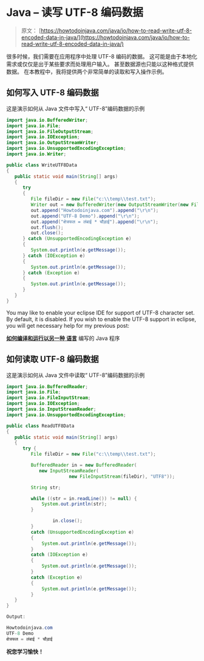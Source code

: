# Java – 读写 UTF-8 编码数据

> 原文： [https://howtodoinjava.com/java/io/how-to-read-write-utf-8-encoded-data-in-java/](https://howtodoinjava.com/java/io/how-to-read-write-utf-8-encoded-data-in-java/)

很多时候，我们需要在应用程序中处理 UTF-8 编码的数据。 这可能是由于本地化需求或仅仅是出于某些要求而处理用户输入。 甚至数据源也只能以这种格式提供数据。 在本教程中，我将提供两个非常简单的读取和写入操作示例。

## 如何写入 UTF-8 编码数据

这是演示如何从 Java 文件中写入“ UTF-8”编码数据的示例

```java
import java.io.BufferedWriter;
import java.io.File;
import java.io.FileOutputStream;
import java.io.IOException;
import java.io.OutputStreamWriter;
import java.io.UnsupportedEncodingException;
import java.io.Writer;

public class WriteUTF8Data
{
   public static void main(String[] args)
   {
      try
      {
         File fileDir = new File("c:\\temp\\test.txt");
         Writer out = new BufferedWriter(new OutputStreamWriter(new FileOutputStream(fileDir), "UTF8"));
         out.append("Howtodoinjava.com").append("\r\n");
         out.append("UTF-8 Demo").append("\r\n");
         out.append("क्षेत्रफल = लंबाई * चौड़ाई").append("\r\n");
         out.flush();
         out.close();
      } catch (UnsupportedEncodingException e)
      {
         System.out.println(e.getMessage());
      } catch (IOException e)
      {
         System.out.println(e.getMessage());
      } catch (Exception e)
      {
         System.out.println(e.getMessage());
      }
   }
}

```

You may like to enable your eclipse IDE for support of UTF-8 character set. By default, it is disabled. If you wish to enable the UTF-8 support in eclipse, you will get necessary help for my previous post:

[**如何编译和运行以另一种** **语言**](//howtodoinjava.com/for-fun-only/how-to-compile-and-run-java-program-written-in-another-language/ "How to compile and run java program written in another language") 编写的 Java 程序

## 如何读取 UTF-8 编码数据

这是演示如何从 Java 文件中读取“ UTF-8”编码数据的示例

```java
import java.io.BufferedReader;
import java.io.File;
import java.io.FileInputStream;
import java.io.IOException;
import java.io.InputStreamReader;
import java.io.UnsupportedEncodingException;

public class ReadUTF8Data
{
   public static void main(String[] args)
   {
      try {
         File fileDir = new File("c:\\temp\\test.txt");

         BufferedReader in = new BufferedReader(
            new InputStreamReader(
                       new FileInputStream(fileDir), "UTF8"));

         String str;

         while ((str = in.readLine()) != null) {
             System.out.println(str);
         }

                 in.close();
         } 
         catch (UnsupportedEncodingException e) 
         {
             System.out.println(e.getMessage());
         } 
         catch (IOException e) 
         {
             System.out.println(e.getMessage());
         }
         catch (Exception e)
         {
             System.out.println(e.getMessage());
         }
   }
}

Output:

Howtodoinjava.com
UTF-8 Demo
क्षेत्रफल = लंबाई * चौड़ाई

```

**祝您学习愉快！**